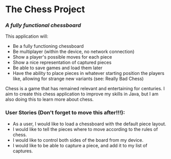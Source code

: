 # The Chess Project

### *A fully functional chessboard*

This application will:
- Be a fully functioning chessboard
- Be multiplayer (within the device, no network connection)
- Show a player's possible moves for each piece
- Show a nice representation of captured pieces 
- Be able to save games and load them later
- Have the ability to place pieces in whatever starting position the players like, allowing for strange new variants 
(see: Really Bad Chess)


Chess is a game that has remained relevant and entertaining for centuries. I aim to create this chess application to 
improve my skills in Java, but I am also doing this to learn more about chess.

### User Stories (Don't forget to move this after!!!):
- As a user, I would like to load a chessboard with the default piece layout.
- I would like to tell the pieces where to move according to the rules of chess.
- I would like to control both sides of the board from my device.
- I would like to be able to capture a piece, and add it to my list of captures.


